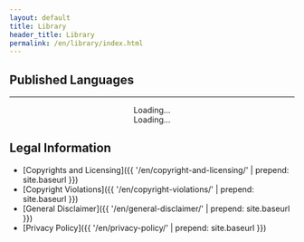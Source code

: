 ```yaml
---
layout: default
title: Library
header_title: Library
permalink: /en/library/index.html
---
```


<script>
    var mt_id = "pH33ldAoKhnwo3GA";
</script>

##  Published Languages

<hr />

<link data-preserve-html-node="true" rel="stylesheet" href="https://door43-library.netlify.app/css/map-style.min.css" type="text/css" media="all">
<script type="text/javascript" src="https://ajax.googleapis.com/ajax/libs/jquery/1/jquery.min.js"></script>
<script defer src="https://use.fontawesome.com/releases/v6.1.1/js/all.js" integrity="sha384-xBXmu0dk1bEoiwd71wOonQLyH+VpgR1XcDH3rtxrLww5ajNTuMvBdL5SOiFZnNdp" crossorigin="anonymous"></script>
<script data-preserve-html-node="true" type="text/javascript" src="https://door43-library.netlify.app/js/strings.min.js"></script>
<script data-preserve-html-node="true" type="text/javascript" src="https://door43-library.netlify.app/js/region_data.min.js"></script>
<script data-preserve-html-node="true" type="text/javascript" src="https://door43-library.netlify.app/js/map_data.min.js"></script>
<script data-preserve-html-node="true" type="text/javascript" src="https://door43-library.netlify.app/js/map_interactive.min.js"></script>
<script data-preserve-html-node="true" type="text/javascript" src="https://door43-library.netlify.app/js/door43-library.js"></script>
<script data-preserve-html-node="true" type="text/javascript" src="https://door43-library.netlify.app/js/door43-library-start.js"></script>
<div data-preserve-html-node="true" id="clickable-map"></div>
<div data-preserve-html-node="true" id="published-languages"><center><i class="fa fa-circle-notch fa-spin fa-3x fa-fw"></i>
<span class="sr-only">Loading...</span><br/>Loading...</center></div>

## Legal Information

* [Copyrights and Licensing]({{ '/en/copyright-and-licensing/' | prepend: site.baseurl }})
* [Copyright Violations]({{ '/en/copyright-violations/' | prepend: site.baseurl }})
* [General Disclaimer]({{ '/en/general-disclaimer/' | prepend: site.baseurl }})
* [Privacy Policy]({{ '/en/privacy-policy/' | prepend: site.baseurl }})
